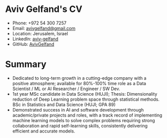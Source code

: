
<!-- Remove above in src/markdown/Header.j2.md not in README.md -->
# Aviv Gelfand's CV

- Phone: +972 54 300 7257
- Email: [avivgelfand@gmail.com](mailto:avivgelfand@gmail.com)
- Location: Jerusalem, Israel
- LinkedIn: [aviv-gelfand](https://linkedin.com/in/aviv-gelfand)
- GitHub: [AvivGelfand](https://github.com/AvivGelfand)


# Summary

- Dedicated to long-term growth in a cutting-edge company with a positive atmosphere; available for 80%-100% time role as a Data Scientist / ML or AI Researcher / Engineer / SW Dev.
- 1st year MSc candidate in Data Science (HUJI); Thesis: Dimensionality reduction of Deep Learning problem space through statistical methods. BSc in Statistics and Data Science (HUJI; GPA 89)
- Demonstrated success in AI and software development through academic/private projects and roles, with a track record of implementing machine learning models to solve complex problems requiring strong collaboration and rapid self-learning skills, consistently delivering efficient and accurate models.

